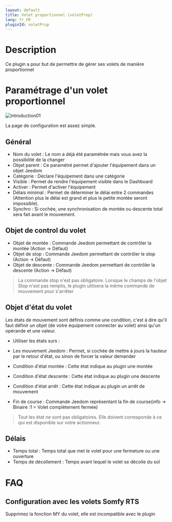 ```yaml
---
layout: default
title: Volet proportionnel (voletProp)
lang: fr_FR
pluginId: voletProp
---
```


Description
===
Ce plugin a pour but de permettre de gérer ses volets de manière proportionnel

Paramétrage d'un volet proportionnel
===

![introduction01](../images/Configuration.jpg)

La page de configuration est assez simple.

Général
---

* Nom du volet : Le nom a déjà été paramétrée mais vous avez la possibilité de la changer
* Objet parent : Ce paramétré permet d'ajouter l'équipement dans un objet Jeedom
* Catégorie : Déclare l'équipement dans une catégorie
* Visible : Permet de rendre l'équipement visible dans le Dashboard
* Activer : Permet d'activer l'équipement
* Délais minimal : Permet de déterminer le délai entre 2 commandes (Attention plus le délai est grand et plus le petite montée seront impossible).
* Synchro : Si cochée, une synchronisation de montée ou descente total sera fait avant le mouvement.

Objet de control du volet
---

* Objet de montée : Commande Jeedom permettant de contrôler la montée (Action -> Défaut)
* Objet de stop  : Commande Jeedom permettant de contrôler le stop (Action -> Défaut)
* Objet de descente : Commande Jeedom permettant de contrôler la descente (Action -> Défaut)

> La commande stop n'est pas obligatoire.
Lorsque le champs de l'objet Stop n'est pas remplis, le plugin utilisera la même commande de mouvement pour s'arrêter 

Objet d'état du volet
---

Les états de mouvement sont définis comme une condition, c'est à dire qu'il faut définir un objet (de votre équipement connecter au volet) ainsi qu'un opérande et une valeur.
* Utiliser les états surs :
 * Les mouvement Jeedom : Permet, si cochée de mettre à jours la hauteur par le retour d'état, ou sinon de forcer la valeur demander

* Condition d'état montée : Cette état indique au plugin une montée
* Condition d'état descente  : Cette état indique au plugin une descente
* Condition d'état arrêt  : Cette état indique au plugin un arrêt de mouvement

* Fin de course  :  Commande Jeedom représentant la fin de course(info -> Binaire :1 = Volet complètement fermée)

> Tout les état ne sont pas obligatoires. 
Elle doivent corresponde à ce qui est disponible sur votre actionneur. 

Délais
---

* Temps total : Temps total que met le volet pour une fermeture ou une ouverture
* Temps de décollement : Temps avant lequel le volet se décolle du sol

FAQ
===

Configuration avec les volets Somfy RTS
-------------------------------------
Supprimez la fonction MY du volet, elle est incompatible avec le plugin
